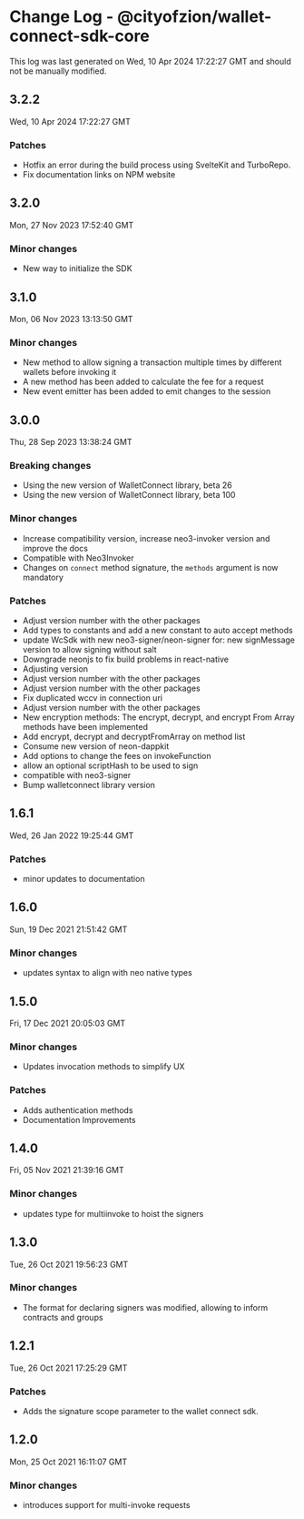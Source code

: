 # Change Log - @cityofzion/wallet-connect-sdk-core

This log was last generated on Wed, 10 Apr 2024 17:22:27 GMT and should not be manually modified.

## 3.2.2
Wed, 10 Apr 2024 17:22:27 GMT

### Patches

- Hotfix an error during the build process using SvelteKit and TurboRepo.
- Fix documentation links on NPM website

## 3.2.0
Mon, 27 Nov 2023 17:52:40 GMT

### Minor changes

- New way to initialize the SDK

## 3.1.0
Mon, 06 Nov 2023 13:13:50 GMT

### Minor changes

- New method to allow signing a transaction multiple times by different wallets before invoking it
- A new method has been added to calculate the fee for a request
- New event emitter has been added to emit changes to the session

## 3.0.0
Thu, 28 Sep 2023 13:38:24 GMT

### Breaking changes

- Using the new version of WalletConnect library, beta 26
- Using the new version of WalletConnect library, beta 100

### Minor changes

- Increase compatibility version, increase neo3-invoker version and improve the docs
- Compatible with Neo3Invoker
- Changes on `connect` method signature, the `methods` argument is now mandatory

### Patches

- Adjust version number with the other packages
- Add types to constants and add a new constant to auto accept methods 
- update WcSdk with new neo3-signer/neon-signer for: new signMessage version to allow signing without salt
- Downgrade neonjs to fix build problems in react-native
- Adjusting version
- Adjust version number with the other packages
- Adjust version number with the other packages
- Fix duplicated wccv in connection uri
- Adjust version number with the other packages
- New encryption methods: The encrypt, decrypt, and encrypt From Array methods have been implemented
- Add encrypt, decrypt and decryptFromArray on method list
- Consume new version of neon-dappkit
- Add options to change the fees on invokeFunction
- allow an optional scriptHash to be used to sign
- compatible with neo3-signer
- Bump walletconnect library version

## 1.6.1
Wed, 26 Jan 2022 19:25:44 GMT

### Patches

- minor updates to documentation

## 1.6.0
Sun, 19 Dec 2021 21:51:42 GMT

### Minor changes

- updates syntax to align with neo native types

## 1.5.0
Fri, 17 Dec 2021 20:05:03 GMT

### Minor changes

- Updates invocation methods to simplify UX

### Patches

- Adds authentication methods
- Documentation Improvements

## 1.4.0
Fri, 05 Nov 2021 21:39:16 GMT

### Minor changes

- updates type for multiinvoke to hoist the signers

## 1.3.0
Tue, 26 Oct 2021 19:56:23 GMT

### Minor changes

- The format for declaring signers was modified, allowing to inform contracts and groups

## 1.2.1
Tue, 26 Oct 2021 17:25:29 GMT

### Patches

- Adds the signature scope parameter to the wallet connect sdk.

## 1.2.0
Mon, 25 Oct 2021 16:11:07 GMT

### Minor changes

- introduces support for multi-invoke requests

